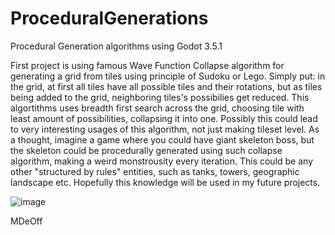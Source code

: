 # ProceduralGenerations
Procedural Generation algorithms using Godot 3.5.1

First project is using famous Wave Function Collapse algorithm for generating a grid from tiles using principle of Sudoku or Lego. 
Simply put: in the grid, at first all tiles have all possible tiles and their rotations, but as tiles being added to the grid, neighboring tiles's possibilies get reduced.
This algortithms uses breadth first search across the grid, choosing tile with least amount of possibilities, collapsing it into one.
Possibly this could lead to very interesting usages of this algorithm, not just making tileset level. As a thought, imagine a game where you could have giant skeleton boss,
but the skeleton could be procedurally generated using such collapse algorithm, making a weird monstrousity every iteration. This could be any other "structured by rules" entities,
such as tanks, towers, geographic landscape etc. Hopefully this knowledge will be used in my future projects.

![image](https://user-images.githubusercontent.com/87082234/201787261-eab49841-febe-4f60-884a-51a00548367b.png)


MDeOff
